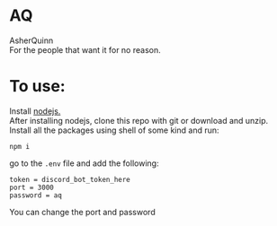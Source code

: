 # AQ
AsherQuinn      
For the people that want it for no reason.

# To use:
Install [nodejs.](https://nodejs.org/en/download/)      
After installing nodejs, clone this repo with git or download and unzip.      
Install all the packages using shell of some kind and run:
```
npm i
```

go to the `.env` file and add the following:
```
token = discord_bot_token_here
port = 3000
password = aq
```

You can change the port and password
